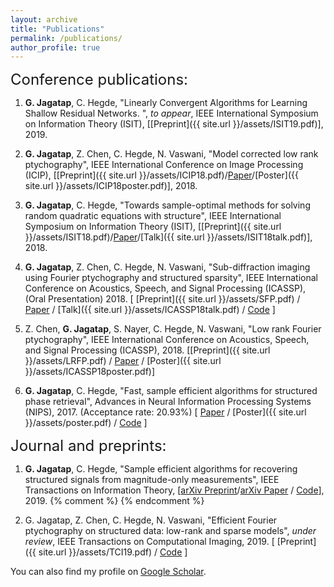 ```yaml
---
layout: archive
title: "Publications"
permalink: /publications/
author_profile: true
---
```


<font size="+2"> Conference publications: </font>

1. **G. Jagatap**, C. Hegde, "Linearly Convergent Algorithms for Learning Shallow Residual Networks. ", *to appear*, IEEE International Symposium on Information Theory (ISIT), [[Preprint]({{ site.url }}/assets/ISIT19.pdf)], 2019.


2. **G. Jagatap**, Z. Chen, C. Hegde, N. Vaswani, "Model corrected low rank ptychography",  IEEE International Conference on Image Processing (ICIP), [[Preprint]({{ site.url }}/assets/ICIP18.pdf)/<a target="_blank" href='https://ieeexplore.ieee.org/document/8451403'>Paper</a>/[Poster]({{ site.url }}/assets/ICIP18poster.pdf)], 2018.


3. **G. Jagatap**, C. Hegde, "Towards sample-optimal methods for solving random quadratic equations with structure", IEEE International Symposium on Information Theory (ISIT), [[Preprint]({{ site.url }}/assets/ISIT18.pdf)/<a target="_blank" href='https://ieeexplore.ieee.org/document/8437770'>Paper</a>/[Talk]({{ site.url }}/assets/ISIT18talk.pdf)], 2018.

4. **G. Jagatap**, Z. Chen, C. Hegde, N. Vaswani, "Sub-diffraction imaging using Fourier ptychography
and structured sparsity", IEEE International Conference on Acoustics, Speech, and Signal Processing (ICASSP), (Oral Presentation) 2018. [ [Preprint]({{ site.url }}/assets/SFP.pdf) / <a target="_blank" href='https://ieeexplore.ieee.org/document/8461302'>Paper</a> / [Talk]({{ site.url }}/assets/ICASSP18talk.pdf) / <a target="_blank" href='https://github.com/GauriJagatap/copram-for-ptycho'>Code</a> ]

5. Z. Chen, **G. Jagatap**, S. Nayer, C. Hegde, N. Vaswani, "Low rank Fourier ptychography", IEEE International Conference on Acoustics, Speech, and Signal Processing (ICASSP), 2018. [[Preprint]({{ site.url }}/assets/LRFP.pdf) / <a target="_blank" href='https://ieeexplore.ieee.org/document/8462480'>Paper</a> / [Poster]({{ site.url }}/assets/ICASSP18poster.pdf)]

6. **G. Jagatap**, C. Hegde, "Fast, sample efficient algorithms for structured phase retrieval", Advances in Neural Information Processing Systems (NIPS), 2017. (Acceptance rate: 20.93%) [ <a target="_blank" href='http://papers.nips.cc/paper/7077-fast-sample-efficient-algorithms-for-structured-phase-retrieval'>Paper</a> / [Poster]({{ site.url }}/assets/poster.pdf) / <a target="_blank" href='https://github.com/GauriJagatap/model-copram'>Code</a> ]

<font size="+2"> Journal and preprints: </font>

1. **G. Jagatap**, C. Hegde, "Sample efficient algorithms for recovering structured signals from magnitude-only measurements", IEEE Transactions on Information Theory, 
[<a target="_blank" href='https://arxiv.org/abs/1705.06412'>arXiv Preprint</a>/<a target="_blank" href='https://arxiv.org/abs/1705.06412'>arXiv Paper</a> / <a target="_blank" href='https://github.com/GauriJagatap/model-copram'>Code</a>], 2019.
{% comment %}
{% endcomment %}

2. G. Jagatap, Z. Chen, C. Hegde, N. Vaswani, "Efficient Fourier ptychography on structured data: low-rank and sparse models", *under review*,  IEEE Transactions on Computational Imaging, 2019. [ [Preprint]({{ site.url }}/assets/TCI19.pdf) / <a target="_blank" href='https://github.com/GauriJagatap/copram-for-ptycho'>Code</a> ]

You can also find my profile on <a target="_blank" href='https://scholar.google.com/citations?user=B7-TNaIAAAAJ&hl=en'>Google Scholar</a>.


